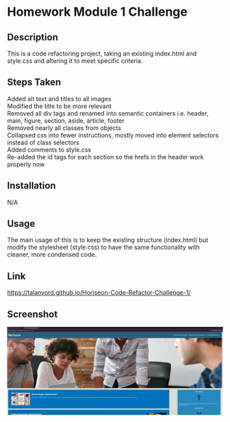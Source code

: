 # Homework Module 1 Challenge

## Description

This is a code refactoring project, taking an existing index.html and style.css and altering it to meet specific criteria. 

## Steps Taken

Added alt text and titles to all images\
Modified the title to be more relevant\
Removed all div tags and renamed into semantic containers i.e. header, main, figure, section, aside, article, footer\
Removed nearly all classes from objects\
Collapsed css into fewer instructions, mostly moved into element selectors instead of class selectors\
Added comments to style.css\
Re-added the id tags for each section so the hrefs in the header work properly now

## Installation

N/A

## Usage

The main usage of this is to keep the existing structure (index.html) but modify the stylesheet (style.css) to have the same functionality with cleaner, more condensed code.


## Link
https://talanvord.github.io/Horiseon-Code-Refactor-Challenge-1/

## Screenshot
![Homework Screenshot](/Homework-1-May-2nd.jpg?raw=true "Homework Screenshot")
